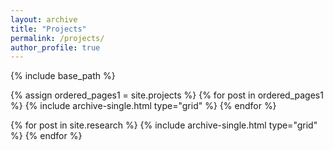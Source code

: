 ```yaml
---
layout: archive
title: "Projects"
permalink: /projects/
author_profile: true
---
```


{% include base_path %}

{% assign ordered_pages1 = site.projects %}
{% for post in ordered_pages1 %} {% include archive-single.html type="grid" %} {% endfor %}

{% for post in site.research %} {% include archive-single.html type="grid" %} {% endfor %}